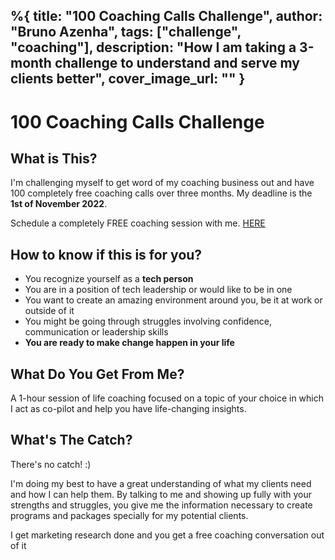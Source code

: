 %{
  title: "100 Coaching Calls Challenge",
  author: "Bruno Azenha",
  tags: ["challenge", "coaching"],
  description: "How I am taking a 3-month challenge to understand and serve my clients better",
  cover_image_url: ""
}
---

# 100 Coaching Calls Challenge

## What is This?

I'm challenging myself to get word of my coaching business out and have 100 completely free coaching calls over three months. My deadline is the **1st of November 2022**.

Schedule a completely FREE coaching session with me. [HERE](https://practice.do/pragprog/book/challenge)


## How to know if this is for you?

- You recognize yourself as a **tech person**
- You are in a position of tech leadership or would like to be in one
- You want to create an amazing environment around you, be it at work or outside of it
- You might be going through struggles involving confidence, communication or leadership skills
- **You are ready to make change happen in your life**

## What Do You Get From Me?

A 1-hour session of life coaching focused on a topic of your choice in which I act as co-pilot and help you have life-changing insights.

## What's The Catch?

There's no catch! :) 

I'm doing my best to have a great understanding of what my clients need and how I can help them.
By talking to me and showing up fully with your strengths and struggles, you give me the information necessary to create programs and packages specially for my potential clients.

I get marketing research done and you get a free coaching conversation out of it

